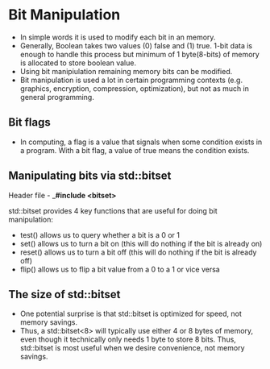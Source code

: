 # __Bit Manipulation__

- In simple words it is used to modify each bit in an memory.
- Generally, Boolean takes two values (0) false and (1) true. 1-bit data is enough to handle this process but minimum of 1 byte(8-bits) of memory is allocated to store boolean value.
- Using bit manipiulation remaining memory bits can be modified.
- Bit manipulation is used a lot in certain programming contexts (e.g. graphics, encryption, compression, optimization), but not as much in general programming.

## __Bit flags__

- In computing, a flag is a value that signals when some condition exists in a program. With a bit flag, a value of true means the condition exists.

## __Manipulating bits via std::bitset__

Header file - ___#include \<bitset>__

std::bitset provides 4 key functions that are useful for doing bit manipulation:

- test() allows us to query whether a bit is a 0 or 1
- set() allows us to turn a bit on (this will do nothing if the bit is already on)
- reset() allows us to turn a bit off (this will do nothing if the bit is already off)
- flip() allows us to flip a bit value from a 0 to a 1 or vice versa

## __The size of std::bitset__

- One potential surprise is that std::bitset is optimized for speed, not memory savings.
- Thus, a std::bitset<8> will typically use either 4 or 8 bytes of memory, even though it technically only needs 1 byte to store 8 bits. Thus, std::bitset is most useful when we desire convenience, not memory savings.